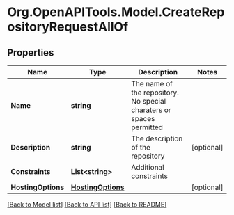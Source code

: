 
# Org.OpenAPITools.Model.CreateRepositoryRequestAllOf

## Properties

Name | Type | Description | Notes
------------ | ------------- | ------------- | -------------
**Name** | **string** | The name of the repository. No special charaters or spaces permitted | 
**Description** | **string** | The description of the repository | [optional] 
**Constraints** | **List&lt;string&gt;** | Additional constraints | 
**HostingOptions** | [**HostingOptions**](HostingOptions.md) |  | [optional] 

[[Back to Model list]](../README.md#documentation-for-models)
[[Back to API list]](../README.md#documentation-for-api-endpoints)
[[Back to README]](../README.md)

